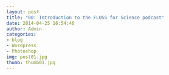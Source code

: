 ```yaml
---
layout: post
title: "00: Introduction to the FLOSS for Science podcast"
date: 2014-04-25 16:54:46
author: Admin
categories: 
- blog 
- Wordpress
- Photoshop
img: post01.jpg
thumb: thumb01.jpg
---
```



[hampden]: https://github.com/jekyll/jekyll
